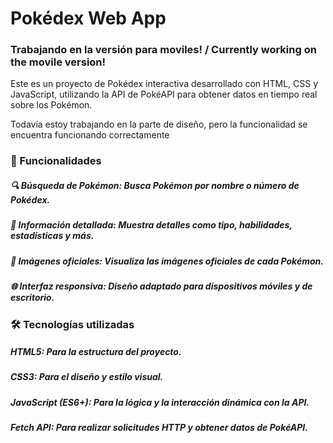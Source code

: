 # Pokédex Web App
### Trabajando en la versión para moviles! / Currently working on the movile version! 
Este es un proyecto de Pokédex interactiva desarrollado con HTML, CSS y JavaScript, utilizando la API de PokéAPI para obtener datos en tiempo real sobre los Pokémon.

Todavía estoy trabajando en la parte de diseño, pero la funcionalidad se encuentra funcionando correctamente

### 🚀 Funcionalidades
##### 🔍 Búsqueda de Pokémon: Busca Pokémon por nombre o número de Pokédex.
##### 📜 Información detallada: Muestra detalles como tipo, habilidades, estadísticas y más.
##### 📸 Imágenes oficiales: Visualiza las imágenes oficiales de cada Pokémon.
##### 🌐 Interfaz responsiva: Diseño adaptado para dispositivos móviles y de escritorio.

### 🛠️ Tecnologías utilizadas
##### HTML5: Para la estructura del proyecto.
##### CSS3: Para el diseño y estilo visual.
##### JavaScript (ES6+): Para la lógica y la interacción dinámica con la API.
##### Fetch API: Para realizar solicitudes HTTP y obtener datos de PokéAPI.

